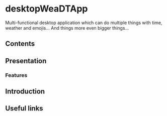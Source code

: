 # desktopWeaDTApp

Multi-functional desktop application which can do multiple things with time, weather and emojis... And things more even bigger things...

## Contents

<a name="presentation"></a>
## Presentation

<a name="features"></a>
### Features

<a name="introduction"></a>
## Introduction

<a name="useful_links"></a>
## Useful links

